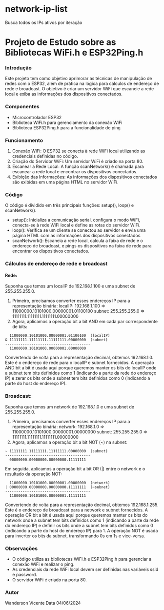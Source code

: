 # network-ip-list
Busca todos os IPs ativos por iteração
# Projeto de Estudo sobre as Bibliotecas WiFi.h e ESP32Ping.h

### Introdução
Este projeto tem como objetivo aprimorar as técnicas de manipulação de redes com o ESP32, além de prática na lógica para cálculos de endereço de rede e broadcast. O objetivo é criar um servidor WiFi que escaneie a rede local e exiba as informações dos dispositivos conectados.

### Componentes
* Microcontrolador ESP32
* Biblioteca WiFi.h para gerenciamento da conexão WiFi
* Biblioteca ESP32Ping.h para a funcionalidade de ping

### Funcionamento
1. Conexão WiFi: O ESP32 se conecta à rede WiFi local utilizando as credenciais definidas no código.
2. Criação do Servidor WiFi: Um servidor WiFi é criado na porta 80.
3. Escanear a Rede Local: A função scanNetwork() é chamada para escanear a rede local e encontrar os dispositivos conectados.
4. Exibição das Informações: As informações dos dispositivos conectados são exibidas em uma página HTML no servidor WiFi.

### Código
O código é dividido em três principais funções: setup(), loop() e scanNetwork().
* setup(): Inicializa a comunicação serial, configura o modo WiFi, conecta-se à rede WiFi local e define as rotas do servidor WiFi.
* loop(): Verifica se um cliente se conectou ao servidor e envia uma página HTML com as informações dos dispositivos conectados.
* scanNetwork(): Escaneia a rede local, calcula a faixa de rede e o endereço de broadcast, e pings os dispositivos na faixa de rede para encontrar os dispositivos conectados.

### Cálculos de endereço de rede e broadcast
#### Rede:
Suponha que temos um localIP de 192.168.1.100 e uma subnet de 255.255.255.0.
1. Primeiro, precisamos converter esses endereços IP para a representação binária:
localIP: 192.168.1.100 => 11000000.10101000.00000001.01100100 subnet: 255.255.255.0 => 11111111.11111111.11111111.00000000
2. Agora, aplicamos a operação bit a bit AND em cada par correspondente de bits:
```
  11000000.10101000.00000001.01100100  (localIP)
& 11111111.11111111.11111111.00000000  (subnet)
---------------------------------------
  11000000.10101000.00000001.00000000
```
Convertendo de volta para a representação decimal, obtemos 192.168.1.0. Este é o endereço de rede para o localIP e subnet fornecidos.
A operação AND bit a bit é usada aqui porque queremos manter os bits do localIP onde a subnet tem bits definidos como 1 (indicando a parte da rede do endereço IP) e zerar os bits onde a subnet tem bits definidos como 0 (indicando a parte do host do endereço IP).

### Broadcast:
Suponha que temos um network de 192.168.1.0 e uma subnet de 255.255.255.0.
1. Primeiro, precisamos converter esses endereços IP para a representação binária:
network: 192.168.1.0 => 11000000.10101000.00000001.00000000 subnet: 255.255.255.0 => 11111111.11111111.11111111.00000000
2. Agora, aplicamos a operação bit a bit NOT (~) na subnet:
```
~ 11111111.11111111.11111111.00000000  (subnet)
---------------------------------------
  00000000.00000000.00000000.11111111

```
Em seguida, aplicamos a operação bit a bit OR (|) entre o network e o resultado da operação NOT:

```
  11000000.10101000.00000001.00000000  (network)
| 00000000.00000000.00000000.11111111  (~subnet)
---------------------------------------
  11000000.10101000.00000001.11111111

```
Convertendo de volta para a representação decimal, obtemos 192.168.1.255. Este é o endereço de broadcast para a network e subnet fornecidos.
A operação OR bit a bit é usada aqui porque queremos manter os bits do network onde a subnet tem bits definidos como 1 (indicando a parte da rede do endereço IP) e definir os bits onde a subnet tem bits definidos como 0 (indicando a parte do host do endereço IP) para 1. A operação NOT é usada para inverter os bits da subnet, transformando 0s em 1s e vice-versa.

### Observações
* O código utiliza as bibliotecas WiFi.h e ESP32Ping.h para gerenciar a conexão WiFi e realizar o ping.
* As credenciais da rede WiFi local devem ser definidas nas variáveis ssid e password.
* O servidor WiFi é criado na porta 80.

### Autor
Wanderson Vicente
Data
04/06/2024
